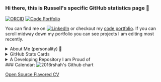 ### Hi there, this is Russell's specific GitHub statistics page 👋

[![ORCID](https://img.shields.io/badge/ORCID-0000--0001--9813--3167-9745f5?style=flat-square.svg)](https://orcid.org/0000-0003-0281-2849) 
[![Code Portfolio](https://img.shields.io/badge/Personal_Site-green?style=flat-square.svg)](https://russelljjarvis.github.io/home/)
<!--
**russelljjarvis/russelljjarvis** is a ✨ _special_ ✨ repository because its `README.md` (this file) appears on your GitHub profile.
Here are some ideas to get you started:

- 🔭 I’m currently working on ...
- 🌱 I’m currently learning ...
- 👯 I’m looking to collaborate on ...
- 🤔 I’m looking for help with ...
- 💬 Ask me about ...
- 📫 How to reach me: ...
- 😄 Pronouns: ...
- ⚡ Fun facts: ...
-->

You can find me on [![LinkedIn][2.2]][2] or checkout my [code portfolio](https://russelljjarvis.github.io/home/). If you can scroll midway down my portfolio you can see projects I am editing most recently.
<details>
<summary>About Me (personality) 🌱 </summary>
            
- ⚡ Fun facts: Bottle nose dolphins can rest one brain hemisphere at a time. Elephants have a large hippocampus (a structural determinant of good memory). Although octopus are largely cannibalistic, some species still give social living a go. Hippocampus is latin for sea-horse. Orca are also dolphins (toothed whales). 

- 😄 Pronouns: He/Him
- 👯 I’m looking to collaborate on Julia spiking neuron model optimization.
- 🤔 I’m looking for help with paid employment in FOSS.
- 💬 Ask me about computational neuroscience and favorite one line hacks.  
- 🔭 I’m currently working on all types of data driven neuron model optimization. 
</details>






<!-- Stats cards -->
            
            
<details>
<summary>GitHub Stats Cards</summary>
       
<div>
     <a href="https://github.com/russelljjarvis/github-readme-stats">
              <img align="center" src="https://github-readme-stats.vercel.app/api?username=russelljjarvis&text_color=daf7dc&bg_color=151515&theme=cobalt&show_icons=true?count_private=true&show_icons=true" />
            </a>
            <a href="https://github.com/russelljjarvis/russelljjarvis">
              <img align="center" src="https://github-readme-stats.vercel.app/api/top-langs/?username=russelljjarvis&layout=compact&text_color=daf7dc&bg_color=151515&theme=cobalt&hide=jupyter%20notebook,HTML,XSLT,OpenEdge%20ABL,AGS%20Script,AMPL,GAP,Roff,C,SCSS,Lua&langs_count=7)](https://github.com/russelljjarvis/github-readme-stats" />
            </a>
       
            

</div>
### Developing on GitHub since 2014.

![GitHub Streak](https://github-readme-streak-stats.herokuapp.com/?user=russelljjarvis&theme=dark)

Mainly Developing on Unix like Operating Systems  <img src="https://www.vectorlogo.zone/logos/ubuntu/ubuntu-icon.svg" alt="ubuntu" width="35" height="35"/>

Stats cards are courtesy of @anuraghazra [github-readme-stats](https://github.com/anuraghazra/github-readme-stats)

</details>

<details>
<summary>A Developing Repository I am Proud of</summary>

<a href="https://github.com/russelljjarvis/SpikeNetOpt.jl">
 <img align="center" src="https://github-readme-stats.vercel.app/api/pin/?username=russelljjarvis&theme=dark&repo=SpikeNetOpt.jl" />
</a>
</details>
### Calendar:
<img src="https://ghchart.rshah.org/russelljjarvis" alt="2016rshah's Github chart" />


<!-- Links to social media accounts -->
[2.2]: https://raw.githubusercontent.com/MartinHeinz/MartinHeinz/master/linkedin-3-16.png (LinkedIn icon without padding)
[2]: https://www.linkedin.com/in/russell-jarvis-jarrod/

[Open Source Flavored CV](https://resume.github.io/?russelljjarvis)
